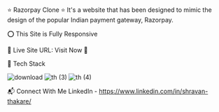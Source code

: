 ⭐ Razorpay Clone ⭐
It's a website that has been designed to mimic the design of the popular Indian payment gateway, Razorpay.

⭕ This Site is Fully Responsive


📌 Live Site URL: Visit Now 🚀

📌 Tech Stack

![download](https://github.com/ShravanThakare/Razorpay-Clone/assets/108409480/5d632e27-41a4-4fdd-8c7d-d1284e338155)
![th (3)](https://github.com/ShravanThakare/Razorpay-Clone/assets/108409480/f841d816-934b-40a8-822a-03e06990ec9a)
![th (4)](https://github.com/ShravanThakare/Razorpay-Clone/assets/108409480/80410c17-5f13-411e-a087-121503f0f530)





📬 Connect With Me
LinkedIn - https://www.linkedin.com/in/shravan-thakare/

